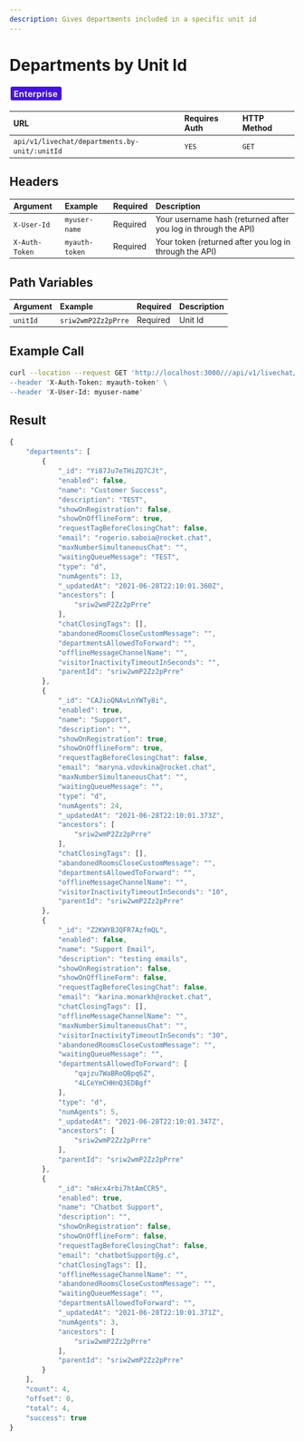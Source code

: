 ```yaml
---
description: Gives departments included in a specific unit id
---
```


# Departments by Unit Id

![](../../../../../../.gitbook/assets/enterprise.jpg)

| URL | Requires Auth | HTTP Method |
| :--- | :--- | :--- |
| `api/v1/livechat/departments.by-unit/:unitId` | `YES` | `GET` |

## Headers

| Argument | Example | Required | Description |
| :--- | :--- | :--- | :--- |
| `X-User-Id` | `myuser-name` | Required | Your username hash \(returned after you log in through the API\) |
| `X-Auth-Token` | `myauth-token` | Required | Your token \(returned after you log in through the API\) |

## Path Variables

| Argument | Example | Required | Description |
| :--- | :--- | :--- | :--- |
| `unitId` | `sriw2wmP2Zz2pPrre` | Required | Unit Id |

## Example Call

```bash
curl --location --request GET 'http://localhost:3000///api/v1/livechat/departments.by-unit/:unitId \
--header 'X-Auth-Token: myauth-token' \
--header 'X-User-Id: myuser-name'
```

## Result

```javascript
{
    "departments": [
        {
            "_id": "Yi87Ju7eTHiZQ7CJt",
            "enabled": false,
            "name": "Customer Success",
            "description": "TEST",
            "showOnRegistration": false,
            "showOnOfflineForm": true,
            "requestTagBeforeClosingChat": false,
            "email": "rogerio.saboia@rocket.chat",
            "maxNumberSimultaneousChat": "",
            "waitingQueueMessage": "TEST",
            "type": "d",
            "numAgents": 13,
            "_updatedAt": "2021-06-28T22:10:01.360Z",
            "ancestors": [
                "sriw2wmP2Zz2pPrre"
            ],
            "chatClosingTags": [],
            "abandonedRoomsCloseCustomMessage": "",
            "departmentsAllowedToForward": "",
            "offlineMessageChannelName": "",
            "visitorInactivityTimeoutInSeconds": "",
            "parentId": "sriw2wmP2Zz2pPrre"
        },
        {
            "_id": "CAJioQNAvLnYWTy8i",
            "enabled": true,
            "name": "Support",
            "description": "",
            "showOnRegistration": true,
            "showOnOfflineForm": true,
            "requestTagBeforeClosingChat": false,
            "email": "maryna.vdovkina@rocket.chat",
            "maxNumberSimultaneousChat": "",
            "waitingQueueMessage": "",
            "type": "d",
            "numAgents": 24,
            "_updatedAt": "2021-06-28T22:10:01.373Z",
            "ancestors": [
                "sriw2wmP2Zz2pPrre"
            ],
            "chatClosingTags": [],
            "abandonedRoomsCloseCustomMessage": "",
            "departmentsAllowedToForward": "",
            "offlineMessageChannelName": "",
            "visitorInactivityTimeoutInSeconds": "10",
            "parentId": "sriw2wmP2Zz2pPrre"
        },
        {
            "_id": "Z2KWYBJQFR7AzfmQL",
            "enabled": false,
            "name": "Support Email",
            "description": "testing emails",
            "showOnRegistration": false,
            "showOnOfflineForm": false,
            "requestTagBeforeClosingChat": false,
            "email": "karina.monarkh@rocket.chat",
            "chatClosingTags": [],
            "offlineMessageChannelName": "",
            "maxNumberSimultaneousChat": "",
            "visitorInactivityTimeoutInSeconds": "30",
            "abandonedRoomsCloseCustomMessage": "",
            "waitingQueueMessage": "",
            "departmentsAllowedToForward": [
                "qajzu7WaBRoQBpq6Z",
                "4LCeYmCHHnQ3EDBgf"
            ],
            "type": "d",
            "numAgents": 5,
            "_updatedAt": "2021-06-28T22:10:01.347Z",
            "ancestors": [
                "sriw2wmP2Zz2pPrre"
            ],
            "parentId": "sriw2wmP2Zz2pPrre"
        },
        {
            "_id": "mHcx4rbi7htAmCCR5",
            "enabled": true,
            "name": "Chatbot Support",
            "description": "",
            "showOnRegistration": false,
            "showOnOfflineForm": false,
            "requestTagBeforeClosingChat": false,
            "email": "chatbotSupport@g.c",
            "chatClosingTags": [],
            "offlineMessageChannelName": "",
            "abandonedRoomsCloseCustomMessage": "",
            "waitingQueueMessage": "",
            "departmentsAllowedToForward": "",
            "_updatedAt": "2021-06-28T22:10:01.371Z",
            "numAgents": 3,
            "ancestors": [
                "sriw2wmP2Zz2pPrre"
            ],
            "parentId": "sriw2wmP2Zz2pPrre"
        }
    ],
    "count": 4,
    "offset": 0,
    "total": 4,
    "success": true
}
```

